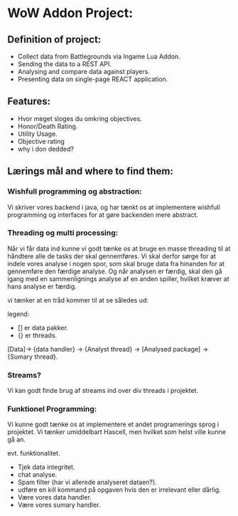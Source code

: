 # WoW Addon Project:

## Definition of project:

- Collect data from Battlegrounds via Ingame Lua Addon.
- Sending the data to a REST API.
- Analysing and compare data against players.
- Presenting data on single-page REACT application.

## Features: 
- Hvor meget sloges du omkring objectives.
- Honor/Death Rating.
- Utility Usage.
- Objective rating
- why i don dedded?


## Lærings mål and where to find them:

### Wishfull programming og abstraction:

Vi skriver vores backend i java, og har tænkt os at implementere 
wishfull programming og interfaces for at gøre backenden mere abstract.



### Threading og multi processing:

Når vi får data ind kunne vi godt tænke os at bruge en masse threading 
til at håndtere alle de tasks der skal gennemføres. Vi skal derfor sørge 
for at indele vores analyse i nogen spor, som skal bruge data fra 
hinanden for at gennemføre den færdige analyse. Og når analysen er 
færdig, skal den gå igang med en sammenlignings analyse af en anden 
spiller, hvilket kræver at hans analyse er færdig.

vi tænker at en tråd kommer til at se således ud:

legend: 
- [] er data pakker.
- {} er threads.

[Data]-> {data handler} -> {Analyst thread} -> [Analysed package] -> 
{Sumary thread}.

### Streams?
Vi kan godt finde brug af streams ind over div threads i projektet.

### Funktionel Programming:

Vi kunne godt tænke os at implementere et andet programerings sprog i 
projektet. Vi tænker umiddelbart Hascell, men hvilket som helst ville 
kunne gå an.

evt. funktionalitet.

- Tjek data integritet.
- chat analyse.
- Spam filter (har vi allerede analyseret dataen?).
- udføre en kill kommand på opgaven hvis den er irrelevant eller dårlig.
- Være vores data handler.
- Være vores sumary handler.


